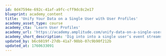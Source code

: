 ```yaml
---
id: 0d47594e-692c-41af-a9fc-cff9dc8c2e17
blueprint: academy_content
title: 'Unify Your Data on a Single User with User Profiles'
academy_asset_type: course
academy_cta: 'Learn User Profiles'
academy_url: 'https://academy.amplitude.com/unify-data-on-a-single-user-with-user-profiles'
academy_short_description: 'Dig into into a single user’s event streams and session replays.'
updated_by: b6c6019f-27db-41a7-98bb-07c9b90f212b
updated_at: 1760633091
---
```

